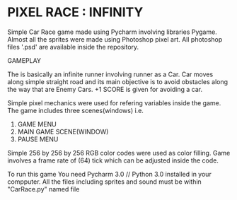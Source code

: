 

                              


PIXEL RACE : INFINITY
========================================================================================================================================

Simple Car Race game made using Pycharm involving libraries Pygame. Almost all the sprites were made using Photoshop pixel art.
All photoshop files '.psd' are available inside the repository.


GAMEPLAY

The is basically an infinite runner involving runner as a Car. Car moves along simple straight road and its main objective is to avoid
obstacles along the way that are Enemy Cars. +1 SCORE is given for avoiding a car.

Simple pixel mechanics were used for refering variables inside the game.
The game includes three scenes(windows) i.e.
1. GAME MENU
2. MAIN GAME SCENE(WINDOW)
3. PAUSE MENU

Simple 256 by 256 by 256 RGB color codes were used as color filling. 
Game involves a frame rate of (64) tick which can be adjusted inside the code.


To run this game You need Pycharm 3.0 // Python 3.0 installed in your compputer.
All the files including sprites and sound must be within "CarRace.py" named file 

